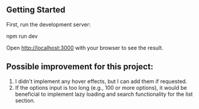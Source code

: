 ## Getting Started

First, run the development server:

npm run dev

Open [http://localhost:3000](http://localhost:3000) with your browser to see the result.

## Possible improvement for this project:

1. I didn't implement any hover effects, but I can add them if requested.
2. If the options input is too long (e.g., 100 or more options), it would be beneficial to implement lazy loading and search functionality for the list section.